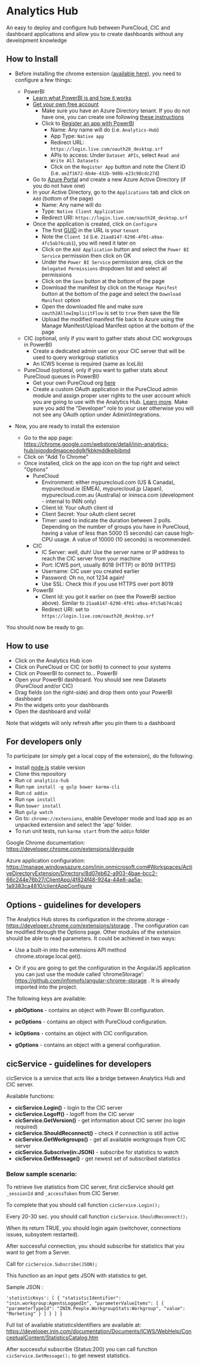 # Analytics Hub

An easy to deploy and configure hub between PureCloud, CIC and dashboard applications and allow you to create dashboards without any development knowledge

## How to Install

* Before installing the chrome extension ([available here](https://chrome.google.com/webstore/detail/inin-analytics-hub/ojgodpdmapceodglkfkbkmddkeibibmd)), you need to configure a few things:
    * PowerBI
        * [Learn what PowerBI is and how it works](https://powerbi.microsoft.com/en-us/tour/)
        * [Get your own free account](https://app.powerbi.com/signupredirect?pbi_source=web)
            * Make sure you have an Azure Directory tenant. If you do not have one, you can create one following [these instructions](https://powerbi.microsoft.com/en-us/documentation/powerbi-developer-create-an-azure-active-directory-tenant/)
            * Click to [Register an app with PowerBI](https://powerbi.microsoft.com/en-us/documentation/powerbi-developer-walkthrough-push-data-register-app-with-azure-ad/)
                * Name: Any name will do (i.e. `Analytics-Hub`)
                * App Type: `Native app`
                * Redirect URL: `https://login.live.com/oauth20_desktop.srf`
                * APIs to access: Under `Dataset APIs`, select `Read and Write All Datasets`
                * Click on the `Register App` button and note the Client ID (i.e. `ae2f1672-6b4e-432b-9d0b-e23c98cdc27d`)
        * Go to [Azure Portal](https://manage.windowsazure.com/) and create a new Azure Active Directory (if you do not have one)
        * In your Active Directory, go to the `Applications` tab and click on `Add` (bottom of the page)
            * Name: Any name will do
            * Type: `Native Client Application`
            * Redirect URI: `https://login.live.com/oauth20_desktop.srf`
        * Once the application is created, click on `Configure`
            * The first [GUID](https://en.wikipedia.org/wiki/Globally_unique_identifier) in the URL is your `tenant`
            * Note the `Client Id` (i.e. `21aa8147-6298-4f01-a9aa-4fc5ab74cab1`), you will need it later on
            * Click on the `Add Application` button and select the `Power BI Service` permission then click on OK
            * Under the `Power BI Service` permission area, click on the `Delegated Permissions` dropdown list and select all permissions
            * Click on the `Save` button at the bottom of the page
            * Download the manifest by click on the `Manage Manifest` button at the bottom of the page and select the `Download Manifest` option
            * Open the downloaded file and make sure `oauth2AllowImplicitFlow` is set to `true` then save the file
            * Upload the modified manifest file back to Azure using the Manage Manifest/Upload Manifest option at the bottom of the page
    * CIC (optional, only if you want to gather stats about CIC workgroups in PowerBI)
        * Create a dedicated admin user on your CIC server that will be used to query workgroup statistics
        * An ICWS license is required (same as IceLib)
    * PureCloud (optional, only if you want to gather stats about PureCloud queues in PowerBI)
        * Get your own PureCloud org [here](http://mypurecloud.com/)
        * Create a custom OAuth application in the PureCloud admin module and assign proper user rights to the user account which you are going to use with the Analytics Hub. [Learn more](https://developer.mypurecloud.com/api/rest/authorization/create-oauth-client-id.html). Make sure you add the "Developer" role to your user otherwise you will not see any OAuth option under Admin\Integrations.

* Now, you are ready to install the extension
    * Go to the app page: https://chrome.google.com/webstore/detail/inin-analytics-hub/ojgodpdmapceodglkfkbkmddkeibibmd
    * Click on "Add To Chrome"
    * Once installed, click on the app icon on the top right and select "Options"
        * PureCloud
            * Environment: either mypurecloud.com (US & Canada), mypurecloud.ie (EMEA), mypurecloud.jp (Japan), mypurecloud.com.au (Australia) or ininsca.com (development - internal to ININ only)
            * Client Id: Your oAuth client id
            * Client Secret: Your oAuth client secret
            * Timer: used to indicate the duration between 2 polls. Depending on the number of groups you have in PureCloud, having a value of less than 5000 (5 seconds) can cause high-CPU usage. A value of 10000 (10 seconds) is recommended.
        * CIC
            * IC Server: well, duh! Use the server name or IP address to reach the CIC server from your machine
            * Port: ICWS port, usually 8018 (HTTP) or 8019 (HTTPS)
            * Username: CIC user you created earlier
            * Password: Oh no, not 1234 again!
            * Use SSL: Check this if you use HTTPS over port 8019
        * PowerBI
            * Client Id: you got it earlier on (see the PowerBI section above). Similar to `21aa8147-6298-4f01-a9aa-4fc5ab74cab1`
            * Redirect URI: set to `https://login.live.com/oauth20_desktop.srf`

You should now be ready to go.

## How to use
* Click on the Analytics Hub icon
* Click on PureCloud or CIC (or both) to connect to your systems
* Click on PowerBI to connect to... PowerBI
* Open your PowerBI dashboard. You should see new Datasets (PureCloud and/or CIC)
* Drag fields (on the right-side) and drop them onto your PowerBI dashboard
* Pin the widgets onto your dashboards
* Open the dashboard and voilà!

Note that widgets will only refresh after you pin them to a dashboard

## For developers only

To participate (or simply get a local copy of the extension), do the following:
* Install [node.js](https://nodejs.org/en/) stable version
* Clone this repository
* Run `cd analytics-hub`
* Run `npm install -g gulp bower karma-cli`
* Run `cd addin`
* Run `npm install`
* Run `bower install`
* Run `gulp watch`
* Go to: `chrome://extensions`, enable Developer mode and load app as an unpacked extension and select the 'app' folder.
* To run unit tests, run `karma start` from the `addin` folder

Google Chrome documentation: https://developer.chrome.com/extensions/devguide

Azure application configuration: https://manage.windowsazure.com/inin.onmicrosoft.com#Workspaces/ActiveDirectoryExtension/Directory/8d07eb62-a903-4bae-bcc2-66c244e76b27/ClientApp/4f824f48-924a-44e8-aa5a-1a9383ca4810/clientAppConfigure

## Options - guidelines for developers

The Analytics Hub stores its configuration in the chrome.storage - https://developer.chrome.com/extensions/storage . The configuration can be modified through the Options page. Other modules of the extension should be able to read parameters. It could be achieved in two ways:

* Use a built-in into the extensions API method chrome.storage.local.get().

* Or if you are going to get the configuration in the AngularJS application you can just use the module called ‘chromeStorage’: https://github.com/infomofo/angular-chrome-storage . It is already imported into the project.

The following keys are available:

* __pbiOptions__ - contains an object with Power BI configuration.

* __pcOptions__ - contains an object with PureCloud configuration.

* __icOptions__ - contains an object with CIC configuration.

* __gOptions__ - contains an object with a general configuration.


## cicService - guidelines for developers

cicService is a service that acts like a bridge between Analytics Hub and CIC server.

Available functions:

* __cicService.Login()__ - login to the CIC server
* __cicService.Logoff()__ - logoff from the CIC server
* __cicService.GetVersion()__ - get information about CIC server (no login required)
* __cicService.ShouldReconnect()__ - check if connection is still active
* __cicService.GetWorkgroups()__ - get all available workgroups from CIC server
* __cicService.Subscrive(in:JSON)__ - subscribe for statistics to watch
* __cicService.GetMessage()__ - get newest set of subscribed statistics


### Below sample scenario: ###


To retrieve live statistics from CIC server, first cicService should get `_sessionId` and `_accessToken` from CIC Server. 

To complete that you should call function `cicService.Login();`

Every 20-30 sec. you should call function `cicService.ShouldReconnect();`

When its return TRUE, you should login again (switchover, connections issues, subsystem restarted).

After successful connection, you should subscribe for statistics that you want to get from a Server.

Call for `cicService.Subscribe(JSON);`

This function as an input gets JSON with statistics to get.

Sample JSON :

`'statisticKeys':
          [
              {
                  "statisticIdentifier": "inin.workgroup:AgentsLoggedIn",
                  "parameterValueItems":
                  [
                      {
                          "parameterTypeId": "ININ.People.WorkgroupStats:Workgroup",
                          "value": "Marketing"
                      }
                  ]
              }
          ]
      }`

Full list of available statisticsIdentifiers are available at: https://developer.inin.com/documentation/Documents/ICWS/WebHelp/ConceptualContent/StatisticsCatalog.htm

After successful subscribe (Status:200) you can call function `cicService.GetMessage();` to get newest statistics.